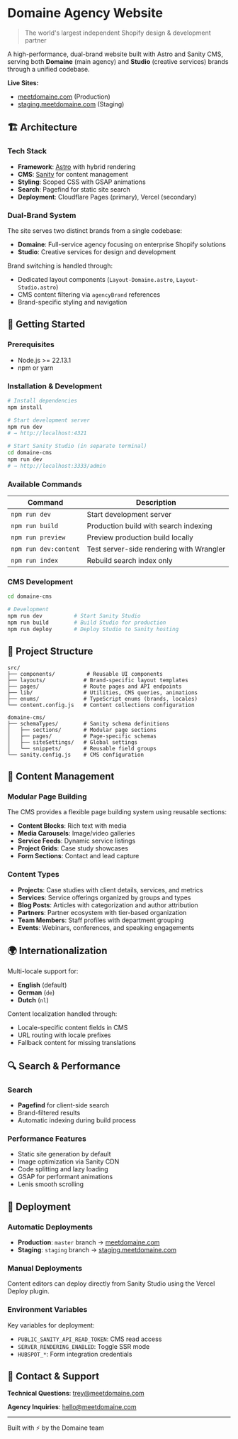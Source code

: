 # Domaine Agency Website

> The world's largest independent Shopify design & development partner

A high-performance, dual-brand website built with Astro and Sanity CMS, serving both **Domaine** (main agency) and **Studio** (creative services) brands through a unified codebase.

**Live Sites:**
- [meetdomaine.com](https://meetdomaine.com/) (Production)
- [staging.meetdomaine.com](https://staging.meetdomaine.com/) (Staging)

## 🏗️ Architecture

### Tech Stack
- **Framework**: [Astro](https://astro.build) with hybrid rendering
- **CMS**: [Sanity](https://sanity.io) for content management
- **Styling**: Scoped CSS with GSAP animations
- **Search**: Pagefind for static site search
- **Deployment**: Cloudflare Pages (primary), Vercel (secondary)

### Dual-Brand System
The site serves two distinct brands from a single codebase:
- **Domaine**: Full-service agency focusing on enterprise Shopify solutions
- **Studio**: Creative services for design and development

Brand switching is handled through:
- Dedicated layout components (`Layout-Domaine.astro`, `Layout-Studio.astro`)
- CMS content filtering via `agencyBrand` references
- Brand-specific styling and navigation

## 🚀 Getting Started

### Prerequisites
- Node.js >= 22.13.1
- npm or yarn

### Installation & Development

```bash
# Install dependencies
npm install

# Start development server
npm run dev
# → http://localhost:4321

# Start Sanity Studio (in separate terminal)
cd domaine-cms
npm run dev
# → http://localhost:3333/admin
```

### Available Commands

| Command | Description |
|---------|-------------|
| `npm run dev` | Start development server |
| `npm run build` | Production build with search indexing |
| `npm run preview` | Preview production build locally |
| `npm run dev:content` | Test server-side rendering with Wrangler |
| `npm run index` | Rebuild search index only |

### CMS Development

```bash
cd domaine-cms

# Development
npm run dev          # Start Sanity Studio
npm run build        # Build Studio for production
npm run deploy       # Deploy Studio to Sanity hosting
```

## 📁 Project Structure

```
src/
├── components/          # Reusable UI components
├── layouts/            # Brand-specific layout templates
├── pages/              # Route pages and API endpoints
├── lib/                # Utilities, CMS queries, animations
├── enums/              # TypeScript enums (brands, locales)
└── content.config.js   # Content collections configuration

domaine-cms/
├── schemaTypes/        # Sanity schema definitions
│   ├── sections/       # Modular page sections
│   ├── pages/          # Page-specific schemas
│   ├── siteSettings/   # Global settings
│   └── snippets/       # Reusable field groups
└── sanity.config.js    # CMS configuration
```

## 🎨 Content Management

### Modular Page Building
The CMS provides a flexible page building system using reusable sections:
- **Content Blocks**: Rich text with media
- **Media Carousels**: Image/video galleries
- **Service Feeds**: Dynamic service listings
- **Project Grids**: Case study showcases
- **Form Sections**: Contact and lead capture

### Content Types
- **Projects**: Case studies with client details, services, and metrics
- **Services**: Service offerings organized by groups and types
- **Blog Posts**: Articles with categorization and author attribution
- **Partners**: Partner ecosystem with tier-based organization
- **Team Members**: Staff profiles with department grouping
- **Events**: Webinars, conferences, and speaking engagements

## 🌍 Internationalization

Multi-locale support for:
- **English** (default)
- **German** (`de`)
- **Dutch** (`nl`)

Content localization handled through:
- Locale-specific content fields in CMS
- URL routing with locale prefixes
- Fallback content for missing translations

## 🔍 Search & Performance

### Search
- **Pagefind** for client-side search
- Brand-filtered results
- Automatic indexing during build process

### Performance Features
- Static site generation by default
- Image optimization via Sanity CDN
- Code splitting and lazy loading
- GSAP for performant animations
- Lenis smooth scrolling

## 🚀 Deployment

### Automatic Deployments
- **Production**: `master` branch → [meetdomaine.com](https://meetdomaine.com/)
- **Staging**: `staging` branch → [staging.meetdomaine.com](https://staging.meetdomaine.com/)

### Manual Deployments
Content editors can deploy directly from Sanity Studio using the Vercel Deploy plugin.

### Environment Variables
Key variables for deployment:
- `PUBLIC_SANITY_API_READ_TOKEN`: CMS read access
- `SERVER_RENDERING_ENABLED`: Toggle SSR mode
- `HUBSPOT_*`: Form integration credentials

## 📧 Contact & Support

**Technical Questions**: [trey@meetdomaine.com](mailto:trey@meetdomaine.com)

**Agency Inquiries**: [hello@meetdomaine.com](mailto:hello@meetdomaine.com)

---

Built with ⚡ by the Domaine team